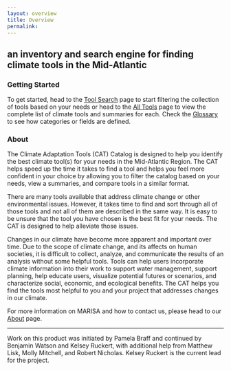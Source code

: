 ```yaml
---
layout: overview
title: Overview
permalink: 
---
```


## an inventory and search engine for finding climate tools in the Mid-Atlantic

### Getting Started
To get started, head to the [Tool Search](/toolsearch/) page to start filtering the collection of tools based on your needs or head to the [All Tools](/tools/) page to view the complete list of climate tools and summaries for each. Check the [Glossary](/glossary/) to see how categories or fields are defined.

### About
The Climate Adaptation Tools (CAT) Catalog is designed to help you identify the best climate tool(s) for your needs in the Mid-Atlantic Region. The CAT helps speed up the time it takes to find a tool and helps you feel more confident in your choice by allowing you to filter the catalog based on your needs, view a summaries, and compare tools in a similar format.
 
There are many tools available that address climate change or other environmental issues. However, it takes time to find and sort through all of those tools and not all of them are described in the same way. It is easy to be unsure that the tool you have chosen is the best fit for your needs. The CAT is designed to help alleviate those issues.
 
Changes in our climate have become more apparent and important over time. Due to the scope of climate change, and its affects on human societies, it is difficult to collect, analyze, and communicate the results of an analysis without some helpful tools. Tools can help users incorporate climate information into their work to support water management, support planning, help educate users, visualize potential futures or scenarios, and characterize social, economic, and ecological benefits. The CAT helps you find the tools most helpful to you and your project that addresses changes in our climate.

<!---
### Climate Tools
The changing climate of our world is one of the largest concerns of any generation. Due to the scope of climate change, and its affects on human societies, it would be almost impossible to collect, analyze, and communicate the results of an analysis without some helpful tools. However, not every tool is the same, and selecting the correct tool for your project can seem daunting.

### A Tool for Tools
This site is a service to help you choose the best available tool or tools for your needs. This site allows you to view a summary of the available climate tools, and compare the various tools in one similar format to help in the decision making process.


### EESI at Penn State, and the people involved
This is who we are. We do cool stuff!
--->

For more information on MARISA and how to contact us, please head to our [About](https://www.midatlanticrisa.org/about.html) page.

<hr>
Work on this product was initiated by Pamela Braff and continued by Benjamin Watson and Kelsey Ruckert, with additional help from Matthew Lisk, Molly Mitchell, and Robert Nicholas. Kelsey Ruckert is the current lead for the project.
<br>
<br>

